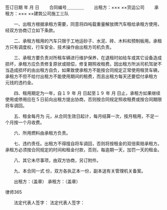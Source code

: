 
 签订日期 年 月 日
　　合同编号＿＿＿＿
　　出租方：××× ××货运公司
　　承租方：××× ××建筑公司施工三队

　　一、出租方根据承租方需要，同意将四吨载重量解放牌汽车租给承租方使用，经双方协商订立如下条款。

　　二、承租方租用的汽车只限于工地运砂子、水泥、砖、木料和预制板用。承租方只有调度权，行车安全、技术操作由出租方司机负责。

　　三、承租方要负责对所租车辆进行维护保养，在退租时如给车或其它设备造成损坏，承租方应负责修复原状或赔偿，修复期照收租费。因出租方所派司机驾驶不当造成损坏的由出租方自负，如果致使承租方不能按合同规定正常使用租赁车辆，承租方不但不给付出租方不能使用期间的租费，而且出租方每天还要偿付承租方 元钱的违约金。

　　四、租用期定为一年，自１９ 年 月 日起至１９ 年 月
日止，承租方如果继续使用或停用应在５日前向出租方提出协商，否则按合同规定照收租费或按合同期限将车调回。

　　五、租金每月为 元，从合同生效日起计，每月结算一次，按月租用，不足一个月按一个月收费。

　　六、所用燃料由承租方负责。

　　七、违约责任。出租方不得擅自将车调回，否则将按租金的双倍索赔承租方。承租方必须按合同规定的时间和租金付款，否则，每逾期一天，加罚一天的租金。

　　八、其它未尽事项，由双方协商，另订附件。

　　九、本合同一式 份，双方各执正本一份，副本送有关管理机关备案。

　　出租方：（盖章） 承租方：（盖章）




 
律师365






　　法定代表人签字： 法定代表人签字：


 



